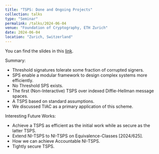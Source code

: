 ```yaml
---
title: "TSPS: Done and Ongoing Projects"
collection: talks
type: "Seminar"
permalink: /talks/2024-06-04
venue: "Foundation of Cryptography, ETH Zurich"
date: 2024-06-04
location: "Zurich, Switzerland"
---
```



You can find the slides in this <a class="artifact-link" target="_blank" href="{{ base_path }}/files/TSPS_ETH_Zurich.pdf">link</a>.


<p>Summary:</p>

<ul>
  <li>Threshold signatures tolerate some fraction of corrupted signers.</li>
  <li>SPS enable a modular framework to design complex systems more efficiently.</li>
  <li>No Threshold SPS exists.</li>
  <li>The first (Non-Interactive) TSPS over indexed Diffie-Hellman message spaces.</li>
  <li>A TSPS based on standard assumptions.</li>
  <li>We discussed TIAC as a primary application of this scheme. </li>
</ul>

<p>Interesting Future Works:</p>


<ul>
  <li>Achieve a TSPS as efficient as the initial work while as secure as the latter TSPS.</li>
  <li>Extend NI-TSPS to NI-TSPS on Equivalence-Classes [2024/625].</li>
  <li>How we can achieve Accountable NI-TSPS.</li>
  <li>Tightly secure TSPS.</li>
</ul>
